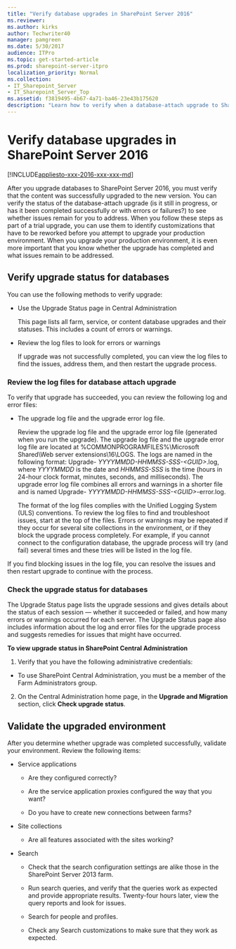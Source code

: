 ```yaml
---
title: "Verify database upgrades in SharePoint Server 2016"
ms.reviewer: 
ms.author: kirks
author: Techwriter40
manager: pamgreen
ms.date: 5/30/2017
audience: ITPro
ms.topic: get-started-article
ms.prod: sharepoint-server-itpro
localization_priority: Normal
ms.collection:
- IT_Sharepoint_Server
- IT_Sharepoint_Server_Top
ms.assetid: f3819495-4b67-4a71-ba46-23e43b175620
description: "Learn how to verify when a database-attach upgrade to SharePoint Server 2016 has finished, and identify any problems that may have occurred."
---
```


# Verify database upgrades in SharePoint Server 2016

[!INCLUDE[appliesto-xxx-2016-xxx-xxx-md](../includes/appliesto-xxx-2016-xxx-xxx-md.md)] 
  
After you upgrade databases to SharePoint Server 2016, you must verify that the content was successfully upgraded to the new version. You can verify the status of the database-attach upgrade (is it still in progress, or has it been completed successfully or with errors or failures?) to see whether issues remain for you to address. When you follow these steps as part of a trial upgrade, you can use them to identify customizations that have to be reworked before you attempt to upgrade your production environment. When you upgrade your production environment, it is even more important that you know whether the upgrade has completed and what issues remain to be addressed.
  
## Verify upgrade status for databases
<a name="Verify"> </a>

You can use the following methods to verify upgrade: 
  
- Use the Upgrade Status page in Central Administration
    
    This page lists all farm, service, or content database upgrades and their statuses. This includes a count of errors or warnings.
    
- Review the log files to look for errors or warnings
    
    If upgrade was not successfully completed, you can view the log files to find the issues, address them, and then restart the upgrade process.
    
### Review the log files for database attach upgrade

To verify that upgrade has succeeded, you can review the following log and error files: 
  
- The upgrade log file and the upgrade error log file.
    
    Review the upgrade log file and the upgrade error log file (generated when you run the upgrade). The upgrade log file and the upgrade error log file are located at %COMMONPROGRAMFILES%\Microsoft Shared\Web server extensions\16\LOGS. The logs are named in the following format: Upgrade- _YYYYMMDD-HHMMSS-SSS-\<GUID\>_.log, where  _YYYYMMDD_ is the date and  _HHMMSS-SSS_ is the time (hours in 24-hour clock format, minutes, seconds, and milliseconds). The upgrade error log file combines all errors and warnings in a shorter file and is named Upgrade-  _YYYYMMDD-HHMMSS-SSS-\<GUID\>_-error.log.
    
    The format of the log files complies with the Unified Logging System (ULS) conventions. To review the log files to find and troubleshoot issues, start at the top of the files. Errors or warnings may be repeated if they occur for several site collections in the environment, or if they block the upgrade process completely. For example, if you cannot connect to the configuration database, the upgrade process will try (and fail) several times and these tries will be listed in the log file.
    
If you find blocking issues in the log file, you can resolve the issues and then restart upgrade to continue with the process.
  
### Check the upgrade status for databases

The Upgrade Status page lists the upgrade sessions and gives details about the status of each session — whether it succeeded or failed, and how many errors or warnings occurred for each server. The Upgrade Status page also includes information about the log and error files for the upgrade process and suggests remedies for issues that might have occurred.
  
 **To view upgrade status in SharePoint Central Administration**
  
1. Verify that you have the following administrative credentials:
    
  - To use SharePoint Central Administration, you must be a member of the Farm Administrators group.
    
2. On the Central Administration home page, in the **Upgrade and Migration** section, click **Check upgrade status**.
    
## Validate the upgraded environment
<a name="ValidateEnv"> </a>

After you determine whether upgrade was completed successfully, validate your environment. Review the following items:
  
- Service applications
    
  - Are they configured correctly?
    
  - Are the service application proxies configured the way that you want?
    
  - Do you have to create new connections between farms?
    
- Site collections
    
  - Are all features associated with the sites working?
    
- Search
    
  - Check that the search configuration settings are alike those in the SharePoint Server 2013 farm.
    
  - Run search queries, and verify that the queries work as expected and provide appropriate results. Twenty-four hours later, view the query reports and look for issues.
    
  - Search for people and profiles.
    
  - Check any Search customizations to make sure that they work as expected.
    

